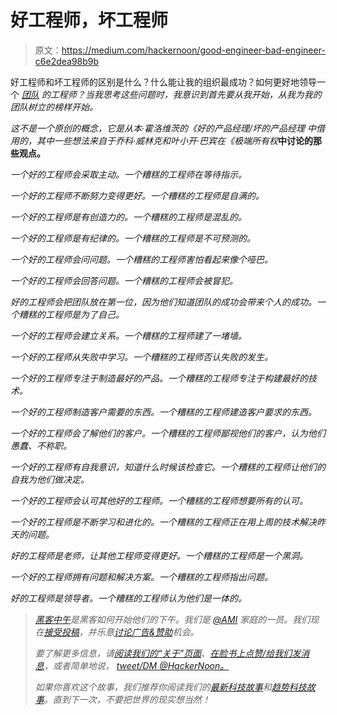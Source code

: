 # 好工程师，坏工程师

> 原文：<https://medium.com/hackernoon/good-engineer-bad-engineer-c6e2dea98b9b>

好工程师和坏工程师的区别是什么？什么能让我的组织最成功？如何更好地领导一个 [*团队*](https://hackernoon.com/tagged/team) *的工程师？当我思考这些问题时，我意识到首先要从我开始，从我为我的团队树立的榜样开始。*

*这不是一个原创的概念，它是从本·霍洛维茨的《好的产品经理/坏的产品经理* *中借用的，其中一些想法来自于乔科·威林克和叶小开·巴宾在《极端所有权*[](https://www.extremeownership.com/)**中讨论的那些观点。**

*一个好的工程师会采取主动。一个糟糕的工程师在等待指示。*

*一个好的工程师不断努力变得更好。一个糟糕的工程师是自满的。*

*一个好的工程师是有创造力的。一个糟糕的工程师是混乱的。*

*一个好的工程师是有纪律的。一个糟糕的工程师是不可预测的。*

*一个好的工程师会问问题。一个糟糕的工程师害怕看起来像个哑巴。*

*一个好的工程师会回答问题。一个糟糕的工程师会被冒犯。*

*好的工程师会把团队放在第一位，因为他们知道团队的成功会带来个人的成功。一个糟糕的工程师是为了自己。*

*一个好的工程师会建立关系。一个糟糕的工程师建了一堵墙。*

*一个好的工程师从失败中学习。一个糟糕的工程师否认失败的发生。*

*一个好的工程师专注于制造最好的产品。一个糟糕的工程师专注于构建最好的技术。*

*一个好的工程师制造客户需要的东西。一个糟糕的工程师建造客户要求的东西。*

*一个好的工程师会了解他们的客户。一个糟糕的工程师鄙视他们的客户，认为他们愚蠢、不称职。*

*一个好的工程师有自我意识，知道什么时候该检查它。一个糟糕的工程师让他们的自我为他们做决定。*

*一个好的工程师会认可其他好的工程师。一个糟糕的工程师想要所有的认可。*

*一个好的工程师是不断学习和进化的。一个糟糕的工程师正在用上周的技术解决昨天的问题。*

*好的工程师是老师，让其他工程师变得更好。一个糟糕的工程师是一个黑洞。*

*一个好的工程师拥有问题和解决方案。一个糟糕的工程师指出问题。*

*好的工程师是领导者。一个糟糕的工程师认为他们是一体的。*

> *[黑客中午](http://bit.ly/Hackernoon)是黑客如何开始他们的下午。我们是 [@AMI](http://bit.ly/atAMIatAMI) 家庭的一员。我们现在[接受投稿](http://bit.ly/hackernoonsubmission)，并乐意[讨论广告&赞助](mailto:partners@amipublications.com)机会。*
> 
> *要了解更多信息，请[阅读我们的“关于”页面](https://goo.gl/4ofytp)、[在脸书上点赞/给我们发消息](http://bit.ly/HackernoonFB)，或者简单地说， [tweet/DM @HackerNoon。](https://goo.gl/k7XYbx)*
> 
> *如果你喜欢这个故事，我们推荐你阅读我们的[最新科技故事](http://bit.ly/hackernoonlatestt)和[趋势科技故事](https://hackernoon.com/trending)。直到下一次，不要把世界的现实想当然！*